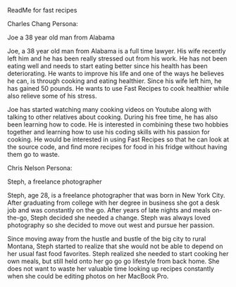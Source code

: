ReadMe for fast recipes

Charles Chang Persona:

Joe a 38 year old man from Alabama

Joe, a 38 year old man from Alabama is a full time lawyer. 
His wife recently left him and he has been really stressed out
from his work. He has not been eating well and needs to start
eating better since his health has been deteriorating. He wants 
to improve his life and one of the ways he believes he can, is 
through cooking and eating healthier. Since his wife left him, 
he has gained 50 pounds. He wants to use Fast Recipes to cook 
healthier while also relieve some of his stress.

Joe has started watching many cooking videos on Youtube along 
with talking to other relatives about cooking. During his free 
time, he has also been learning how to code. He is interested 
in combining these two hobbies together and learning how to 
use his coding skills with his passion for cooking. He would 
be interested in using Fast Recipes so that he can look at the 
source code, and find more recipes for food in his fridge without 
having them go to waste.

Chris Nelson Persona:

Steph, a freelance photographer
 
Steph, age 28, is a freelance photographer that was born in New York City.
After graduating from college with her degree in business she got a desk job 
and was constantly on the go. After years of late nights and meals on-the-go, 
Steph decided she needed a change. Steph was always loved photography 
so she decided to move out west and pursue her passion. 
 
Since moving away from the hustle and bustle of the big city to rural Montana,
Steph started to realize that she would not be able to depend on her usual 
fast food favorites. Steph realized she needed to start cooking her own meals,
but still held onto her go go go lifestyle from back home. She does not want 
to waste her valuable time looking up recipes constantly when she could be 
editing photos on her MacBook Pro.  
